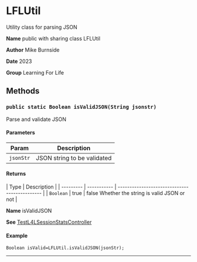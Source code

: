 # LFLUtil

Utility class for parsing JSON

**Name** public with sharing class LFLUtil

**Author** Mike Burnside

**Date** 2023

**Group** Learning For Life

## Methods

### `public static Boolean isValidJSON(String jsonstr)`

Parse and validate JSON

#### Parameters

| Param     | Description                 |
| --------- | --------------------------- |
| `jsonStr` | JSON string to be validated |

#### Returns

| Type      | Description |
| --------- | ----------- | --------------------------------------------- |
| `Boolean` | true        | false Whether the string is valid JSON or not |

**Name** isValidJSON

**See** [TestL4LSessionStatsController](/Learning-For-Life-Testing/TestL4LSessionStatsController.md)

#### Example

```apex
Boolean isValid=LFLUtil.isValidJSON(jsonStr);
```

---

